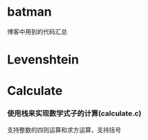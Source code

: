 batman
======

博客中用到的代码汇总

# Levenshtein

# Calculate 

### 使用栈来实现数学式子的计算(calculate.c)

支持整数的四则运算和求方运算，支持括号
